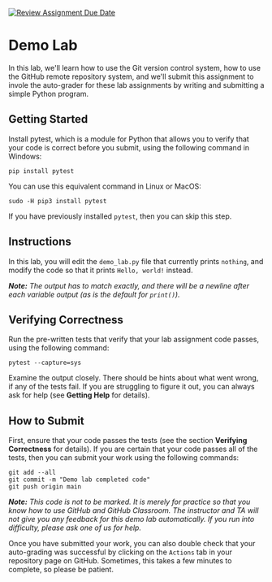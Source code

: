 [![Review Assignment Due Date](https://classroom.github.com/assets/deadline-readme-button-24ddc0f5d75046c5622901739e7c5dd533143b0c8e959d652212380cedb1ea36.svg)](https://classroom.github.com/a/Uts6x72g)
# Demo Lab

In this lab, we'll learn how to use the Git version control system, how to use the GitHub remote repository system, and we'll submit this assignment to invole the auto-grader for these lab assignments by writing and submitting a simple Python program.

## Getting Started

Install pytest, which is a module for Python that allows you to verify that your code is correct before you submit, using the following command in Windows:

`pip install pytest`

You can use this equivalent command in Linux or MacOS:

`sudo -H pip3 install pytest`

If you have previously installed `pytest`, then you can skip this step.


## Instructions

In this lab, you will edit the `demo_lab.py` file that currently prints `nothing`, and modify the code so that it prints `Hello, world!` instead.

_**Note:** The output has to match exactly, and there will be a newline after each variable output (as is the default for `print()`)._



## Verifying Correctness

Run the pre-written tests that verify that your lab assignment code passes, using the following command:

`pytest --capture=sys`

Examine the output closely.  There should be hints about what went wrong, if any of the tests fail.  If you are struggling to figure it out, you can always ask for help (see __Getting Help__ for details).

## How to Submit

First, ensure that your code passes the tests (see the section __Verifying Correctness__ for details).  If you are certain that your code passes all of the tests, then you can submit your work using the following commands:

```
git add --all
git commit -m "Demo lab completed code"
git push origin main
```

_**Note:** This code is not to be marked.  It is merely for practice so that you know how to use GitHub and GitHub Classroom.  The instructor and TA will not give you any feedback for this demo lab automatically.  If you run into difficulty, please ask one of us for help._

Once you have submitted your work, you can also double check that your auto-grading was successful by clicking on the `Actions` tab in your repository page on GitHub.  Sometimes, this takes a few minutes to complete, so please be patient.